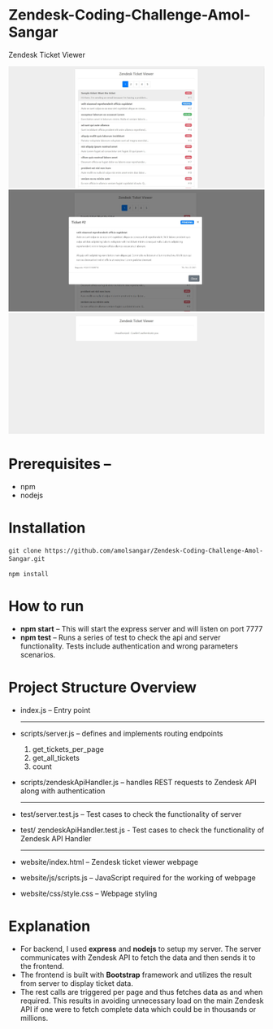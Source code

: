 # Zendesk-Coding-Challenge-Amol-Sangar
Zendesk Ticket Viewer

<img src="images/1.jpg">

<img src="images/2.jpg">

<img src="images/3.jpg">

# Prerequisites –
- npm
- nodejs

# Installation 
```
git clone https://github.com/amolsangar/Zendesk-Coding-Challenge-Amol-Sangar.git
```

```
npm install
```

# How to run
- **npm start** – This will start the express server and will listen on port 7777
- **npm test** – Runs a series of test to check the api and server functionality. Tests include authentication and wrong parameters scenarios.

# Project Structure Overview
- index.js – Entry point

  ----
  
- scripts/server.js – defines and implements routing endpoints 
  1.	get_tickets_per_page
  2.	get_all_tickets
  3.	count
- scripts/zendeskApiHandler.js – handles REST requests to Zendesk API along with authentication
  
  ----
  
- test/server.test.js – Test cases to check the functionality of server
- test/ zendeskApiHandler.test.js - Test cases to check the functionality of Zendesk API Handler
  
  ----
  
- website/index.html – Zendesk ticket viewer webpage
- website/js/scripts.js – JavaScript required for the working of webpage
- website/css/style.css – Webpage styling

# Explanation
  - For backend, I used **express** and **nodejs** to setup my server. The server communicates with Zendesk API to fetch the data and then sends it to the frontend.
  - The frontend is built with **Bootstrap** framework and utilizes the result from server to display ticket data. 
  - The rest calls are triggered per page and thus fetches data as and when required. This results in avoiding unnecessary load on the main Zendesk API if one were to fetch complete data which could be in thousands or millions. 
